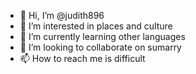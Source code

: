 - 👋 Hi, I’m @judith896
- 👀 I’m interested in places and culture
- 🌱 I’m currently learning other languages
- 💞️ I’m looking to collaborate on sumarry
- 📫 How to reach me is difficult

<!---
judith896/judith896 is a ✨ special ✨ repository because its `README.md` (this file) appears on your GitHub profile.
You can click the Preview link to take a look at your changes.
--->
